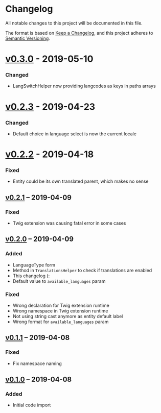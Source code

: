 # Changelog

All notable changes to this project will be documented in this file.

The format is based on [Keep a Changelog](https://keepachangelog.com/en/1.0.0/),
and this project adheres to [Semantic Versioning](https://semver.org/spec/v2.0.0.html).

# [v0.3.0](https://github.com/compagnie-hyperactive/TranslateBundle/releases/tag/v0.3.0) - 2019-05-10
### Changed
- LangSwitchHelper now providing langcodes as keys in paths arrays

# [v0.2.3](https://github.com/compagnie-hyperactive/TranslateBundle/releases/tag/v0.2.3) - 2019-04-23
### Changed
- Default choice in language select is now the current locale

# [v0.2.2](https://github.com/compagnie-hyperactive/TranslateBundle/releases/tag/v0.2.2) - 2019-04-18
### Fixed
- Entity could be its own translated parent, which makes no sense

## [v0.2.1](https://github.com/compagnie-hyperactive/TranslateBundle/releases/tag/v0.2.1) – 2019-04-09
### Fixed
- Twig extension was causing fatal error in some cases

## [v0.2.0](https://github.com/compagnie-hyperactive/TranslateBundle/releases/tag/v0.2.0) – 2019-04-09
### Added
- LanguageType form
- Method in `TranslationsHelper` to check if translations are enabled
- This changelog (:
- Default value to `available_languages` param
### Fixed
- Wrong declaration for Twig extension runtime
- Wrong namespace in Twig extension runtime
- Not using string cast anymore as entity default label
- Wrong format for `available_languages` param

## [v0.1.1](https://github.com/compagnie-hyperactive/TranslateBundle/releases/tag/v0.1.1) – 2019-04-08
### Fixed
- Fix namespace naming

## [v0.1.0](https://github.com/compagnie-hyperactive/TranslateBundle/releases/tag/v0.1.0) – 2019-04-08
### Added
- Initial code import
